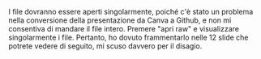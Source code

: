 I file dovranno essere aperti singolarmente, poiché c'è stato un problema nella conversione della presentazione da Canva a Github, e non mi consentiva di mandare il file intero. Premere "apri raw" e visualizzare singolarmente i file.
Pertanto, ho dovuto frammentarlo nelle 12 slide che potrete vedere di seguito, mi scuso davvero per il disagio.
